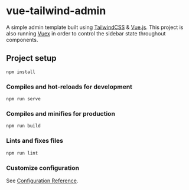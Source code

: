 # vue-tailwind-admin
A simple admin template built using [TailwindCSS](https://tailwindcss.com) & [Vue.js](https://vuejs.org). This project is also running [Vuex](https://vuex.vuejs.org) in order to control the sidebar state throughout components.

## Project setup
```
npm install
```

### Compiles and hot-reloads for development
```
npm run serve
```

### Compiles and minifies for production
```
npm run build
```

### Lints and fixes files
```
npm run lint
```

### Customize configuration
See [Configuration Reference](https://cli.vuejs.org/config/).
